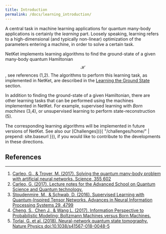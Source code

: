 ```yaml
---
title: Introduction
permalink: /docs/learning_introduction/
---
```


A central task in machine learning applications for quantum many-body applications is certainly
the *learning* part. Loosely speaking, learning refers to a high-dimensional (and typically non-linear) optimization of
the parameters entering a machine, in order to solve a certain task.

NetKet implements learning algorithms to find the ground-state of a given many-body quantum Hamiltonian $$ \mathcal{H} $$, see references (1,2).
The algorithms to perform this learning task, as implemented in NetKet, are described in the [Learning the Ground State](../stochastic_reconfiguration/) section.

In addition to finding the ground-state of a given Hamiltonian, there are other learning tasks that can be performed using the machines implemented in NetKet.
For example, supervised learning with *Born machines* (3,4), or unsupervised learning to perform state-reconstruction (5).

The corresponding learning algorithms will be implemented in future versions of NetKet. See also our [Challenges]({{ "/challenges/home/" | prepend: site.baseurl }}), if you would like to contribute to the developments in these directions.

## References
---------------

1. [Carleo, G., & Troyer, M. (2017). Solving the quantum many-body problem with artificial neural networks. Science, 355 602](http://science.sciencemag.org/content/355/6325/602)
2. [Carleo, G. (2017). Lecture notes for the Advanced School on Quantum Science and Quantum technology.](https://gitlab.com/nqs/ictp_school/blob/7ff4fcc22a1685fec0972f291919090c79586012/notes.pdf)
3. [Stoudenmire, M., & Schwab, D. (2016). Supervised Learning with Quantum-Inspired Tensor Networks. Advances in Neural Information Processing Systems 29, 4799](https://arxiv.org/abs/1605.05775)
4. [Cheng, S., Chen J., & Wang L. (2017). Information Perspective to Probabilistic Modeling: Boltzmann Machines versus Born Machines.](https://arxiv.org/abs/1712.04144)
5. [Torlai, G. et al. (2018). Neural-network quantum state tomography. Nature Physics doi:10.1038/s41567-018-0048-5](https://www.nature.com/articles/s41567-018-0048-5)
